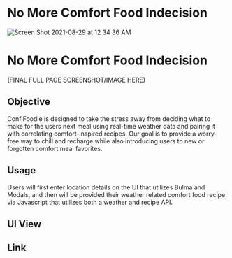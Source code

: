 # No More Comfort Food Indecision
![Screen Shot 2021-08-29 at 12 34 36 AM](https://user-images.githubusercontent.com/85209802/131241102-5fa3c41e-11ff-4789-895f-18b855a801b5.png)
# No More Comfort Food Indecision

(FINAL FULL PAGE SCREENSHOT/IMAGE HERE)

## Objective

ConfiFoodie is designed to take the stress away from deciding what to make for the users next meal using real-time weather data and pairing it with correlating comfort-inspired recipes. Our goal is to provide a worry-free way to chill and recharge while also introducing users to new or forgotten comfort meal favorites.

## Usage

Users will first enter location details on the UI that utilizes Bulma and Modals, and then will be provided their weather related comfort food recipe via Javascript that utilizes both a weather and recipe API.

## UI View

## Link
